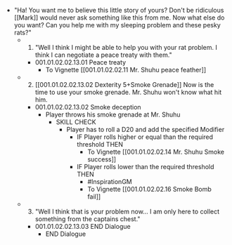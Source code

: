 - "Ha! You want me to believe this little story of yours? Don't be ridiculous [[Mark]] would never ask something like this from me. Now what else do you want? Can you help me with my sleeping problem and these pesky rats?"
	- 1. "Well I think I might be able to help you with your rat problem. I think I can negotiate a peace treaty with them."
		- 001.01.02.02.13.01 Peace treaty
			- To Vignette [[001.01.02.02.11 Mr. Shuhu peace feather]]
	- 2. [[001.01.02.02.13.02 Dexterity 5+Smoke Grenade]] Now is the time to use your smoke grenade. Mr. Shuhu won't know what hit him.
		- 001.01.02.02.13.02 Smoke deception
			- Player throws his smoke grenade at Mr. Shuhu
				- SKILL CHECK
					- Player has to roll a D20 and add the specified Modifier
						- IF Player rolls higher or equal than the required threshold THEN
							- To Vignette [[001.01.02.02.14 Mr. Shuhu Smoke success]]
						- IF Player rolls lower than the required threshold THEN
							- #InspirationGM
							- To Vignette [[001.01.02.02.16 Smoke Bomb fail]]
	- 3. "Well I think that is your problem now… I am only here to collect something from the captains chest."
		- 001.01.02.02.13.03 END Dialogue
			- END Dialogue